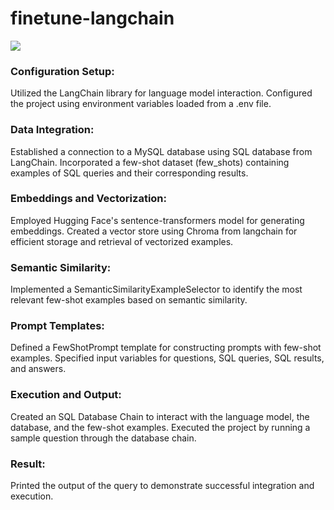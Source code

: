 # finetune-langchain

![](https://github.com/ChloeHeekSuh/finetune-langchain/blob/main/Streamlit-finetune_app.gif)

### Configuration Setup:
Utilized the LangChain library for language model interaction.
Configured the project using environment variables loaded from a .env file.

### Data Integration:
Established a connection to a MySQL database using SQL database from LangChain.
Incorporated a few-shot dataset (few_shots) containing examples of SQL queries and their corresponding results.

### Embeddings and Vectorization:
Employed Hugging Face's sentence-transformers model for generating embeddings.
Created a vector store using Chroma from langchain for efficient storage and retrieval of vectorized examples.

### Semantic Similarity:
Implemented a SemanticSimilarityExampleSelector to identify the most relevant few-shot examples based on semantic similarity.

### Prompt Templates:
Defined a FewShotPrompt template for constructing prompts with few-shot examples.
Specified input variables for questions, SQL queries, SQL results, and answers.

### Execution and Output:
Created an SQL Database Chain to interact with the language model, the database, and the few-shot examples.
Executed the project by running a sample question through the database chain.

### Result:
Printed the output of the query to demonstrate successful integration and execution.
